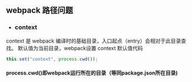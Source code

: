 ## webpack 路径问题

+ ### context

context 是 webpack 编译时的基础目录，入口起点（entry）会相对于此目录查找。
默认值为当前目录，webpack设置 context 默认值代码 
``` js
this.set("context", process.cwd());

```
#### process.cwd()即webpack运行所在的目录（等同package.json所在目录)
